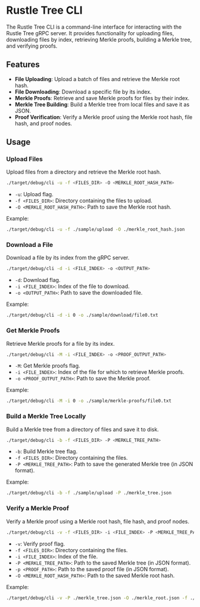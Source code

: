 # Rustle Tree CLI

The Rustle Tree CLI is a command-line interface for interacting with the Rustle Tree gRPC server. It provides functionality for uploading files, downloading files by index, retrieving Merkle proofs, building a Merkle tree, and verifying proofs.

## Features
- **File Uploading**: Upload a batch of files and retrieve the Merkle root hash.
- **File Downloading**: Download a specific file by its index.
- **Merkle Proofs**: Retrieve and save Merkle proofs for files by their index.
- **Merkle Tree Building**: Build a Merkle tree from local files and save it as JSON.
- **Proof Verification**: Verify a Merkle proof using the Merkle root hash, file hash, and proof nodes.


## Usage

### Upload Files

Upload files from a directory and retrieve the Merkle root hash.

```bash
./target/debug/cli -u -f <FILES_DIR> -O <MERKLE_ROOT_HASH_PATH>
```

- `-u`: Upload flag.
- `-f <FILES_DIR>`: Directory containing the files to upload.
- `-O <MERKLE_ROOT_HASH_PATH>`: Path to save the Merkle root hash.

Example:
```bash
./target/debug/cli -u -f ./sample/upload -O ./merkle_root_hash.json
```

### Download a File

Download a file by its index from the gRPC server.

```bash
./target/debug/cli -d -i <FILE_INDEX> -o <OUTPUT_PATH>
```

- `-d`: Download flag.
- `-i <FILE_INDEX>`: Index of the file to download.
- `-o <OUTPUT_PATH>`: Path to save the downloaded file.

Example:
```bash
./target/debug/cli -d -i 0 -o ./sample/download/file0.txt
```

### Get Merkle Proofs

Retrieve Merkle proofs for a file by its index.

```bash
./target/debug/cli -M -i <FILE_INDEX> -o <PROOF_OUTPUT_PATH>
```

- `-M`: Get Merkle proofs flag.
- `-i <FILE_INDEX>`: Index of the file for which to retrieve Merkle proofs.
- `-o <PROOF_OUTPUT_PATH>`: Path to save the Merkle proof.

Example:
```bash
./target/debug/cli -M -i 0 -o ./sample/merkle-proofs/file0.txt
```

### Build a Merkle Tree Locally

Build a Merkle tree from a directory of files and save it to disk.

```bash
./target/debug/cli -b -f <FILES_DIR> -P <MERKLE_TREE_PATH>
```

- `-b`: Build Merkle tree flag.
- `-f <FILES_DIR>`: Directory containing the files.
- `-P <MERKLE_TREE_PATH>`: Path to save the generated Merkle tree (in JSON format).

Example:
```bash
./target/debug/cli -b -f ./sample/upload -P ./merkle_tree.json
```

### Verify a Merkle Proof

Verify a Merkle proof using a Merkle root hash, file hash, and proof nodes.

```bash
./target/debug/cli -v -f <FILES_DIR> -i <FILE_INDEX> -P <MERKLE_TREE_PATH> -p <PROOF_PATH> -O <MERKLE_ROOT_HASH_PATH>
```

- `-v`: Verify proof flag.
- `-f <FILES_DIR>`: Directory containing the files.
- `-i <FILE_INDEX>`: Index of the file.
- `-P <MERKLE_TREE_PATH>`: Path to the saved Merkle tree (in JSON format).
- `-p <PROOF_PATH>`: Path to the saved proof file (in JSON format).
- `-O <MERKLE_ROOT_HASH_PATH>`: Path to the saved Merkle root hash.

Example:
```bash
./target/debug/cli -v -P ./merkle_tree.json -O ./merkle_root.json -f ./sample/download -i 0  -p ./sample/merkle-proofs/file0.json 
```



